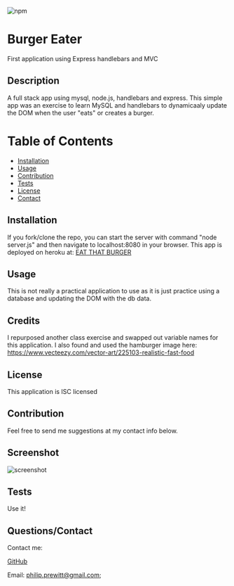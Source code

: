 

  ![npm](https://img.shields.io/static/v1?label=license&message=ISC&color=blue)
  
 
 # Burger Eater  
  First application using Express handlebars and MVC
 
 ## Description 
 A full stack app using mysql, node.js, handlebars and express. This simple app was an exercise to learn MySQL and handlebars to dynamicaaly update the DOM when the user "eats" or creates a burger. 
  
 
 # Table of Contents 
- [Installation](#installation) 
- 
  [Usage](#usage) 
- [Contribution](#contribution) 
- 
  [Tests](#tests) 
- [License](#license) 
- [Contact](#contact) 
 
  
  
 
## Installation 
 If you fork/clone the repo, you can start the server with command "node server.js" and then navigate to localhost:8080 in your browser. This app is deployed on heroku at: [EAT THAT BURGER](https://floating-bayou-58848.herokuapp.com/)  
  
 
## Usage 
 This is not really a practical application to use as it is just practice using a database and updating the DOM with the db data.
  
 
## Credits 
 I repurposed another class exercise and swapped out variable names for this application. I also found and used the hamburger image here: https://www.vecteezy.com/vector-art/225103-realistic-fast-food 
  
 
## License 
 This application is ISC licensed
  
 
## Contribution 
 Feel free to send me suggestions at my contact info below.  
 
 ## Screenshot
![screenshot](BurgerDemo.gif?raw=true)
  
 
## Tests 
 Use it! 
  
 
## Questions/Contact 
 Contact me: 
  
 
 [GitHub](https://github.com/pprewitt) 
 
 Email: [philip.prewitt@gmail.com](mailto:philip.prewitt@gmail.com); 
